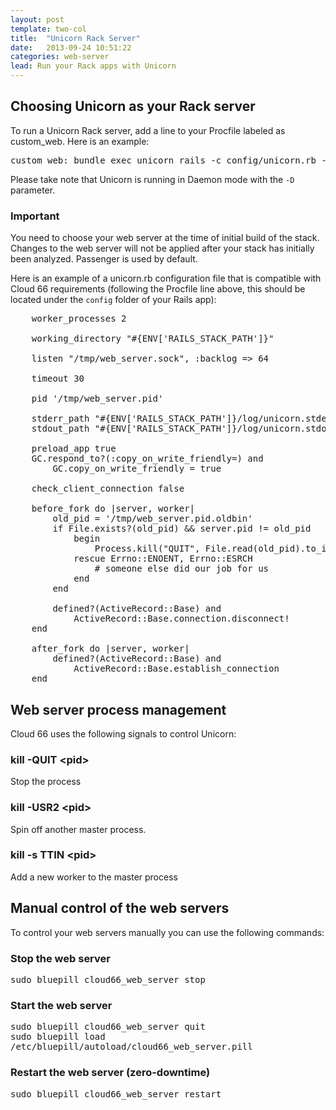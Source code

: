 ```yaml
---
layout: post
template: two-col
title:  "Unicorn Rack Server"
date:   2013-09-24 10:51:22
categories: web-server
lead: Run your Rack apps with Unicorn
---
```



## Choosing Unicorn as your Rack server
To run a Unicorn Rack server, add a line to your Procfile labeled as custom&#95;web. Here is an example:

<pre class='terminal'>
custom&#95;web: bundle exec unicorn&#95;rails -c config/unicorn.rb -E $RAILS&#95;ENV -D
</pre>
Please take note that Unicorn is running in Daemon mode with the `-D` parameter.

<div class="notice">
	<h3>Important</h3>
	<p>You need to choose your web server at the time of initial build of the stack. Changes to the web server will not be applied after your stack has initially been analyzed. Passenger is used by default.</p>
</div>

Here is an example of a unicorn.rb configuration file that is compatible with Cloud 66 requirements (following the Procfile line above, this should be located under the `config` folder of your Rails app):

<pre class='prettyprint lang-ruby'>
	worker&#95;processes 2

	working&#95;directory "#{ENV['RAILS&#95;STACK&#95;PATH']}"

	listen "/tmp/web&#95;server.sock", :backlog => 64

	timeout 30

	pid '/tmp/web&#95;server.pid'

	stderr&#95;path "#{ENV['RAILS&#95;STACK&#95;PATH']}/log/unicorn.stderr.log"
	stdout&#95;path "#{ENV['RAILS&#95;STACK&#95;PATH']}/log/unicorn.stdout.log"

	preload&#95;app true
	GC.respond&#95;to?(:copy&#95;on&#95;write&#95;friendly=) and
		GC.copy&#95;on&#95;write&#95;friendly = true

	check&#95;client&#95;connection false

	before&#95;fork do |server, worker|
		old&#95;pid = '/tmp/web&#95;server.pid.oldbin'
		if File.exists?(old&#95;pid) && server.pid != old&#95;pid
			begin
				Process.kill("QUIT", File.read(old&#95;pid).to&#95;i)
			rescue Errno::ENOENT, Errno::ESRCH
				# someone else did our job for us
			end
		end

		defined?(ActiveRecord::Base) and
			ActiveRecord::Base.connection.disconnect!
	end

	after&#95;fork do |server, worker|
		defined?(ActiveRecord::Base) and
			ActiveRecord::Base.establish&#95;connection
	end
</pre>

## Web server process management
Cloud 66 uses the following signals to control Unicorn:

### kill -QUIT &lt;pid>
Stop the process

### kill -USR2 &lt;pid>
Spin off another master process.

### kill -s TTIN &lt;pid>
Add a new worker to the master process

## Manual control of the web servers
To control your web servers manually you can use the following commands:

### Stop the web server
<p>
<kbd>
	sudo bluepill cloud66&#95;web&#95;server stop
</kbd>
</p>

### Start the web server
<p>
<kbd>
	sudo bluepill cloud66&#95;web&#95;server quit
</kbd><br/>
<kbd>
	sudo bluepill load /etc/bluepill/autoload/cloud66&#95;web&#95;server.pill
</kbd>
</p>

### Restart the web server (zero-downtime)
<p>
<kbd>
	sudo bluepill cloud66&#95;web&#95;server restart
</kbd>
</p>